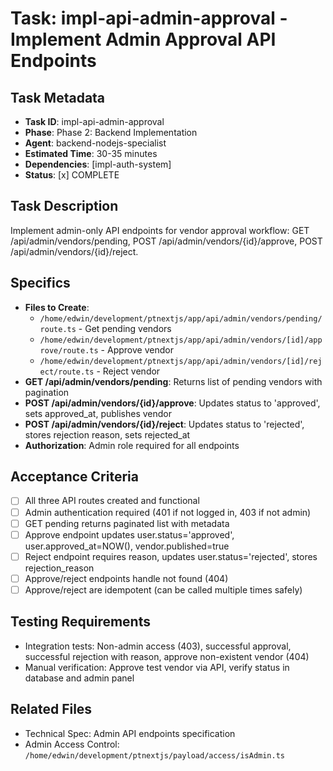 # Task: impl-api-admin-approval - Implement Admin Approval API Endpoints

## Task Metadata
- **Task ID**: impl-api-admin-approval
- **Phase**: Phase 2: Backend Implementation
- **Agent**: backend-nodejs-specialist
- **Estimated Time**: 30-35 minutes
- **Dependencies**: [impl-auth-system]
- **Status**: [x] COMPLETE

## Task Description
Implement admin-only API endpoints for vendor approval workflow: GET /api/admin/vendors/pending, POST /api/admin/vendors/{id}/approve, POST /api/admin/vendors/{id}/reject.

## Specifics
- **Files to Create**:
  - `/home/edwin/development/ptnextjs/app/api/admin/vendors/pending/route.ts` - Get pending vendors
  - `/home/edwin/development/ptnextjs/app/api/admin/vendors/[id]/approve/route.ts` - Approve vendor
  - `/home/edwin/development/ptnextjs/app/api/admin/vendors/[id]/reject/route.ts` - Reject vendor
- **GET /api/admin/vendors/pending**: Returns list of pending vendors with pagination
- **POST /api/admin/vendors/{id}/approve**: Updates status to 'approved', sets approved_at, publishes vendor
- **POST /api/admin/vendors/{id}/reject**: Updates status to 'rejected', stores rejection reason, sets rejected_at
- **Authorization**: Admin role required for all endpoints

## Acceptance Criteria
- [ ] All three API routes created and functional
- [ ] Admin authentication required (401 if not logged in, 403 if not admin)
- [ ] GET pending returns paginated list with metadata
- [ ] Approve endpoint updates user.status='approved', user.approved_at=NOW(), vendor.published=true
- [ ] Reject endpoint requires reason, updates user.status='rejected', stores rejection_reason
- [ ] Approve/reject endpoints handle not found (404)
- [ ] Approve/reject are idempotent (can be called multiple times safely)

## Testing Requirements
- Integration tests: Non-admin access (403), successful approval, successful rejection with reason, approve non-existent vendor (404)
- Manual verification: Approve test vendor via API, verify status in database and admin panel

## Related Files
- Technical Spec: Admin API endpoints specification
- Admin Access Control: `/home/edwin/development/ptnextjs/payload/access/isAdmin.ts`
